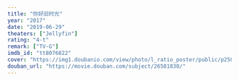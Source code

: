 ```yaml
---
title: "你好旧时光"
year: "2017"
date: "2019-06-29"
theaters: ["Jellyfin"]
rating: "4-t"
remark: ["TV-G"]
imdb_id: "tt8076822"
cover: "https://img1.doubanio.com/view/photo/l_ratio_poster/public/p2505140928.jpg"
douban_url: "https://movie.douban.com/subject/26581830/"
---
```


